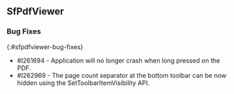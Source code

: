 ## SfPdfViewer

### Bug Fixes
{:#sfpdfviewer-bug-fixes}

* \#I261694 - Application will no longer crash when long pressed on the PDF.
* \#I262969 - The page count separator at the bottom toolbar can be now hidden using the SetToolbarItemVisibility API. 
